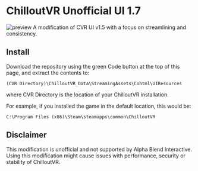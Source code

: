 # ChilloutVR Unofficial UI 1.7
![preview](https://github.com/user-attachments/assets/e933f973-e051-46c4-b1d9-9a176d11f9bf)
A modification of CVR UI v1.5 with a focus on streamlining and consistency.

## Install
Download the repository using the green Code button at the top of this page, and extract the contents to:

`(CVR Directory)\ChilloutVR_Data\StreamingAssets\Cohtml\UIResources`

where CVR Directory is the location of your ChilloutVR installation. 

For example, if you installed the game in the default location, this would be:

`C:\Program Files (x86)\Steam\steamapps\common\ChilloutVR`

## Disclaimer
This modification is unofficial and not supported by Alpha Blend Interactive. Using this modification might cause issues with performance, security or stability of ChilloutVR.
